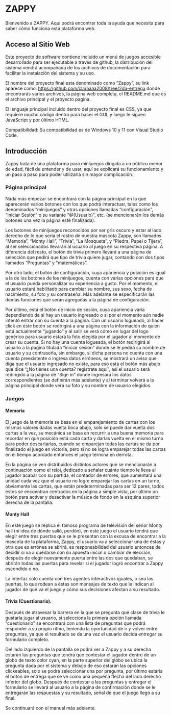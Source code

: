 # ZAPPY

Bienvenido a ZAPPY. Aquí podrá encontrar toda la ayuda que necesita para saber cómo funciona esta plataforma web.  

## Acceso al Sitio Web
Este proyecto de software contiene incluido un menú de juegos accesible desarrollado para ser ejecutable a través de github, la distribución del sistema vendrá acompañada de los archivos de documentación para facilitar la instalación del sistema y su uso.  

El nombre del proyecto final esta denominado como “Zappy”, su link aparece como: https://github.com/claraaaa2008/tree/2da-entrega donde encontrarás varios archivos, la página web completa, el README.md que es el archivo principal y el proyecto pagina.  

El lenguaje principal incluido dentro del proyecto final es CSS, ya que requiere mucho código dentro para hacer el GUI, y luego le siguen JavaScript y por último HTML.  

Compatibilidad: Su compatibilidad es de Windows 10 y 11 con Visual Studio Code.

## Introducción
Zappy trata de una plataforma para minijuegos dirigida a un público menor de edad, fácil de entender y de usar, aquí se explicará su funcionamiento y un paso a paso para poder utilizarla sin mayor complicación.  

### Página principal
Nada más empezar se encontrará con la página principal en la que aparecerán varios botones con los que podrá interactuar, tales como los denominados “minijuegos” y otras opciones llamadas “configuración”, “Iniciar Sesión” o su variante “@(Usuario)”, etc. (se mencionarán los demás botones una vez la página esté finalizada).  

Los botones de minijuegos reconocidos por ser gris oscuro y estar al lado derecho de lo que sería el rostro de nuestra mascota Zappy, son llamados “Memoria”, “Monty Hall”, “Trivia”, “La Mosqueta”, y “Piedra, Papel o Tijera”, al ser seleccionados llevarán al usuario al juego en su respectiva página. A diferencia del resto, el botón de trivia primero llevará a una página de selección que pedirá que tipo de trivia quiere jugar, contando con dos tipos llamados “Preguntas” y “matemáticas”.  

Por otro lado, el botón de configuración, cuya apariencia y posición es igual a la de los botones de los minijuegos, cuenta con varias opciones para que el usuario pueda personalizar su experiencia a gusto. Por el momento, el usuario estará habilitado para cambiar su nombre, sus sexo, fecha de nacimiento, su foto y su contraseña. Más adelante se especificarán las demás funciones que serán agregadas a la página de configuración.  

Por último, está el botón de inicio de sesión, cuya apariencia varía dependiendo de si hay un usuario ingresado o si por el momento aún nadie intentó entrar con su cuenta a la página. Con un usuario logueado, al hacer click en éste botón se redirigirá a una página con la información de quién está actualmente “jugando” y al salir se verá cómo en lugar del logo genérico para usuario estará la foto elegida por el jugador al momento de crear su cuenta. Si no hay una cuenta logueada, el botón redirigirá al usuario a  la página titulada “iniciar sesión” donde se le pedirá su nombre de usuario y su contraseña, sin embargo, si dicha persona no cuenta con una cuenta preexistente o ingresa datos erróneos, se mostrará un aviso que diga que el usuario ingresado no existe, para eso está el botón más abajo que dice “¿No tienes una cuenta? registrate aquí”, así el usuario será redirigido a la página de “Sign in” donde ingresará los datos correspondientes (se definirán más adelante) y al terminar volverá a la página principal donde verá su foto y su nombre de usuario elegidos.  

### Juegos
#### Memoria
El juego de la memoria se basa en el emparejamiento de cartas con los mismos valores dadas vuelta boca abajo, solo se puede dar vuelta dos cartas a la vez, su mecánica se basa en recurrir a una buena memoria para recordar en qué posición está cada carta y darlas vuelta en el mismo turno para poder descartarlas, cuando se emparejan todas las cartas se da por finalizado el juego en victoria, pero si no se logra emparejar todas las cartas en el tiempo acordado entonces el juego termina en derrota.  

En la página se ven distribuidos distintos actores que se mencionarán a continuación como el reloj, dedicado a señalar cuánto tiempo le lleva al jugador acabar con su partida, el contador de errores, que aumentará una unidad cada vez que el usuario no logre emparejar las cartas en un turno, obviamente las cartas, que están predeterminadas para ser 12 pares, todos éstos se encuentran centrados en la página a simple vista, por último un botón para activar y desactivar la música de fondo en la esquina superior derecha de la pantalla.  

#### Monty Hall
En este juego se replica el famoso programa de televisión del señor Monty hall (ni idea de dónde salió, perdón), en este juego el usuario tendrá que elegir entre tres puertas que se le presentan con la excusa de encontrar a la mascota de la plataforma, Zappy, el usuario va a seleccionar una de éstas y otra que es errónea se abrirá, es responsabilidad del usuario entonces de decidir si va a quedarse con su apuesta inicial o cambiar de elección, después de elegir nuevamente puerta entre las dos que quedaban, se abrirán todas las puertas para revelar si el jugador logró encontrar a Zappy escondido o no.  

La interfaz solo cuenta con tres agentes interactivos iguales, o sea las puertas, lo que rodean a éstas son mensajes de texto que le indican al jugador de qué va el juego y cómo sus decisiones afectan a su resultado.  

#### Trivia (Cuestionario).
Después de atravesar la barrera en la que se pregunta qué clase de trivia le gustaría jugar al usuario, si selecciona la primera opción llamada “cuestionario” se encontrará con una lista de preguntas que podrá responder a su propio ritmo, teniendo la oportunidad de ir y volver entre preguntas, ya que el resultado se da una vez el usuario decida entregar su formulario completo.  

Del lado izquierdo de la pantalla se podrá ver a Zappy y a su derecha estarán las preguntas que tendrá que contestar el jugador dentro de un globo de texto color cyan, en la parte superior del globo se ubica la pregunta dada por el sistema y debajo de eso estarán las opciones clickeables, solo se podrá seleccionar una por pregunta, por último estaría el botón de entrega que se ve como una pequeña flecha del lado derecho inferior del globo. Después de contestar a las preguntas y entregar el formulario se llevará al usuario a la página de confirmación donde se le entregarán las respuestas y su resultado, señal de que el juego llegó a su final.  

Se continuará con el manual más adelante.